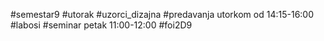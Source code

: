 #semestar9 #utorak #uzorci_dizajna 
#predavanja utorkom od 14:15-16:00
#labosi 
#seminar petak 11:00-12:00 #foi2D9 